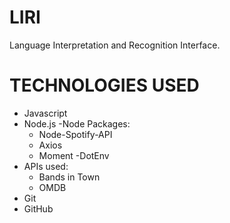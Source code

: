 # LIRI
Language Interpretation and Recognition Interface.













# TECHNOLOGIES USED

- Javascript
- Node.js
-Node Packages:
    - Node-Spotify-API
    - Axios
    - Moment
    -DotEnv
- APIs used:
    - Bands in Town
    - OMDB
- Git
- GitHub